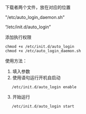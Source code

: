下载者两个文件，放在对应的位置

"/etc/auto_login_daemon.sh"

“/etc/init.d/auto_login”

添加执行权限
```shell
chmod +x /etc/init.d/auto_login
chmod +x /etc/auto_login_daemon.sh
```
使用方法：
1. 填入参数
2. 使用语句运行开机自启动
```shell
   /etc/init.d/auto_login enable
```
3. 开始运行
```shell
   /etc/init.d/auto_login start
```
